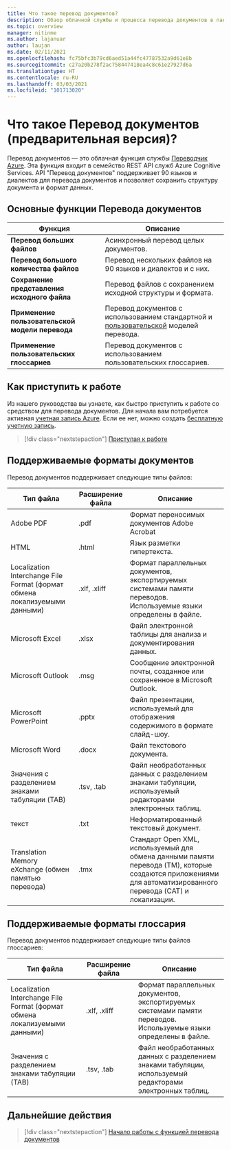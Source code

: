 ```yaml
---
title: Что такое перевод документов?
description: Обзор облачной службы и процесса перевода документов в пакетном режиме.
ms.topic: overview
manager: nitinme
ms.author: lajanuar
author: laujan
ms.date: 02/11/2021
ms.openlocfilehash: fc75bfc3b79cd6aed51a44fc47787532a9d61e8b
ms.sourcegitcommit: c27a20b278f2ac758447418ea4c8c61e27927d6a
ms.translationtype: HT
ms.contentlocale: ru-RU
ms.lasthandoff: 03/03/2021
ms.locfileid: "101713020"
---
```

# <a name="what-is-document-translation-preview"></a>Что такое Перевод документов (предварительная версия)?

Перевод документов — это облачная функция службы [Переводчик Azure](../translator-info-overview.md). Эта функция входит в семейство REST API служб Azure Cognitive Services. API "Перевод документов" поддерживает 90 языков и диалектов для перевода документов и позволяет сохранить структуру документа и формат данных.

## <a name="document-translation-key-features"></a>Основные функции Перевода документов

| Функция | Описание |
| ---------| -------------|
| **Перевод больших файлов**| Асинхронный перевод целых документов.|
|**Перевод большого количества файлов**|Перевод нескольких файлов на 90 языков и диалектов и с них.|
|**Сохранение представления исходного файла**| Перевод файлов с сохранением исходной структуры и формата.|
|**Применение пользовательской модели перевода**| Перевод документов с использованием стандартной и [пользовательской](../customization.md#custom-translator) моделей перевода.|
|**Применение пользовательских глоссариев**|Перевод документов с использованием пользовательских глоссариев.|

## <a name="how-to-get-started"></a>Как приступить к работе

Из нашего руководства вы узнаете, как быстро приступить к работе со средством для перевода документов. Для начала вам потребуется активная [учетная запись Azure](https://azure.microsoft.com/free/cognitive-services/).  Если ее нет, можно создать [бесплатную учетную запись](https://azure.microsoft.com/free).

> [!div class="nextstepaction"]
> [Приступая к работе](get-started-with-document-translation.md)

## <a name="supported-document-formats"></a>Поддерживаемые форматы документов

Перевод документов поддерживает следующие типы файлов:

| Тип файла| Расширение файла|Описание|
|---|---|--|
|Adobe PDF|.pdf|Формат переносимых документов Adobe Acrobat|
|HTML|.html|Язык разметки гипертекста.|
|Localization Interchange File Format (формат обмена локализуемыми данными)|.xlf, .xliff| Формат параллельных документов, экспортируемых системами памяти переводов. Используемые языки определены в файле.|
|Microsoft Excel|.xlsx|Файл электронной таблицы для анализа и документирования данных.|
|Microsoft Outlook|.msg|Сообщение электронной почты, созданное или сохраненное в Microsoft Outlook.|
|Microsoft PowerPoint|.pptx| Файл презентации, используемый для отображения содержимого в формате слайд-шоу.|
|Microsoft Word|.docx| Файл текстового документа.|
|Значения с разделением знаками табуляции (TAB)|.tsv, .tab| Файл необработанных данных с разделением знаками табуляции, используемый редакторами электронных таблиц.|
|текст|.txt| Неформатированный текстовый документ.|
|Translation Memory eXchange (обмен памятью перевода)|.tmx|Стандарт Open XML, используемый для обмена данными памяти перевода (TM), которые создаются приложениями для автоматизированного перевода (CAT) и локализации.|

## <a name="supported-glossary-formats"></a>Поддерживаемые форматы глоссария

Перевод документов поддерживает следующие типы файлов глоссариев:

| Тип файла| Расширение файла|Описание|
|---|---|--|
|Localization Interchange File Format (формат обмена локализуемыми данными)|.xlf, .xliff| Формат параллельных документов, экспортируемых системами памяти переводов. Используемые языки определены в файле.|
|Значения с разделением знаками табуляции (TAB)|.tsv, .tab| Файл необработанных данных с разделением знаками табуляции, используемый редакторами электронных таблиц.|

## <a name="next-steps"></a>Дальнейшие действия

> [!div class="nextstepaction"]
> [Начало работы с функцией перевода документов](get-started-with-document-translation.md)
>
>
